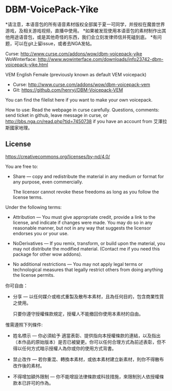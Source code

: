 # DBM-VoicePack-Yike

*请注意，本语音包的所有语音素材版权全部属于夏一可同学，并授权在魔兽世界游戏，及相关游戏视频，直播中使用。
*如果被发现使用本语音包的素材制作出其他用途语音包，或是其他奇怪的东西，我们会立刻发律师信并死磕到底。
*有问题，可以在git上留issue，或者去NGA发帖。

Curse: http://www.curse.com/addons/wow/dbm-voicepack-yike
WoWinterface: http://www.wowinterface.com/downloads/info23742-dbm-voicepack-yike.html

VEM English Female (previously known as default VEM voicepack)
 * Curse: http://www.curse.com/addons/wow/dbm-voicepack-vem
 * Git: https://github.com/henryj/DBM-Voicepack-VEM

You can find the filelist here if you want to make your own voicepack.

How to use: Read the webpage in curse carefully.
Questions, comments: send ticket in github, leave message in curse, or http://bbs.nga.cn/read.php?tid=7450738 if you have an account from 艾澤拉斯國家地理。

License
------
https://creativecommons.org/licenses/by-nd/4.0/

You are free to:

 *  Share — copy and redistribute the material in any medium or format for any purpose, even commercially.

    The licensor cannot revoke these freedoms as long as you follow the license terms.

Under the following terms:

 * Attribution — You must give appropriate credit, provide a link to the license, and indicate if changes were made. You may do so in any reasonable manner, but not in any way that suggests the licensor endorses you or your use.

 * NoDerivatives — If you remix, transform, or build upon the material, you may not distribute the modified material. (Contact me if you need this package for other wow addons).

 * No additional restrictions — You may not apply legal terms or technological measures that legally restrict others from doing anything the license permits.

你可自由：

*   分享 — 以任何媒介或格式重製及散布本素材，且為任何目的，包含商業性質之使用。

    只要你遵守授權條款規定，授權人不能撤回你使用本素材的自由。

惟需遵照下列條件:

*   姓名標示 — 你必須給予 適當表彰、提供指向本授權條款的連結，以及指出（本作品的原始版本）是否已被變更。你可以任何合理方式為前述表彰，但不得以任何方式暗示授權人為你或你的使用方式背書。

*   禁止改作 — 若你重混、轉換本素材，或依本素材建立新素材，則你不得散布改作後的素材。

*   不得增加額外限制 — 你不能增設法律條款或科技措施，來限制別人依授權條款本已許可的作為。


